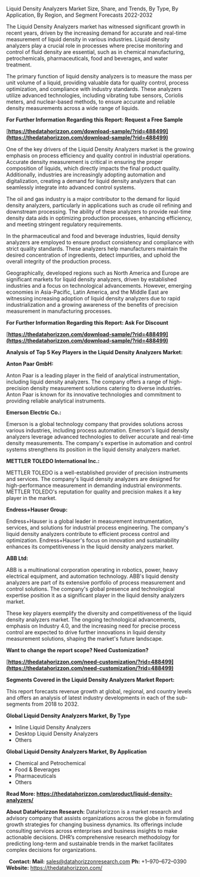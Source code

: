 ﻿Liquid Density Analyzers Market Size, Share, and Trends, By Type, By Application, By Region, and Segment Forecasts 2022-2032

The Liquid Density Analyzers market has witnessed significant growth in recent years, driven by the increasing demand for accurate and real-time measurement of liquid density in various industries. Liquid density analyzers play a crucial role in processes where precise monitoring and control of fluid density are essential, such as in chemical manufacturing, petrochemicals, pharmaceuticals, food and beverages, and water treatment.

The primary function of liquid density analyzers is to measure the mass per unit volume of a liquid, providing valuable data for quality control, process optimization, and compliance with industry standards. These analyzers utilize advanced technologies, including vibrating tube sensors, Coriolis meters, and nuclear-based methods, to ensure accurate and reliable density measurements across a wide range of liquids.

**For Further Information Regarding this Report: Request a Free Sample**

[**https://thedatahorizzon.com/download-sample/?rid=488499](https://thedatahorizzon.com/download-sample/?rid=488499)** 

One of the key drivers of the Liquid Density Analyzers market is the growing emphasis on process efficiency and quality control in industrial operations. Accurate density measurement is critical in ensuring the proper composition of liquids, which directly impacts the final product quality. Additionally, industries are increasingly adopting automation and digitalization, creating a demand for liquid density analyzers that can seamlessly integrate into advanced control systems.

The oil and gas industry is a major contributor to the demand for liquid density analyzers, particularly in applications such as crude oil refining and downstream processing. The ability of these analyzers to provide real-time density data aids in optimizing production processes, enhancing efficiency, and meeting stringent regulatory requirements.

In the pharmaceutical and food and beverage industries, liquid density analyzers are employed to ensure product consistency and compliance with strict quality standards. These analyzers help manufacturers maintain the desired concentration of ingredients, detect impurities, and uphold the overall integrity of the production process.

Geographically, developed regions such as North America and Europe are significant markets for liquid density analyzers, driven by established industries and a focus on technological advancements. However, emerging economies in Asia-Pacific, Latin America, and the Middle East are witnessing increasing adoption of liquid density analyzers due to rapid industrialization and a growing awareness of the benefits of precision measurement in manufacturing processes.

**For Further Information Regarding this Report: Ask For Discount**

[**https://thedatahorizzon.com/download-sample/?rid=488499](https://thedatahorizzon.com/download-sample/?rid=488499)** 

**Analysis of Top 5 Key Players in the Liquid Density Analyzers Market:**

**Anton Paar GmbH:**

Anton Paar is a leading player in the field of analytical instrumentation, including liquid density analyzers. The company offers a range of high-precision density measurement solutions catering to diverse industries. Anton Paar is known for its innovative technologies and commitment to providing reliable analytical instruments.

**Emerson Electric Co.:**

Emerson is a global technology company that provides solutions across various industries, including process automation. Emerson's liquid density analyzers leverage advanced technologies to deliver accurate and real-time density measurements. The company's expertise in automation and control systems strengthens its position in the liquid density analyzers market.

**METTLER TOLEDO International Inc.:**

METTLER TOLEDO is a well-established provider of precision instruments and services. The company's liquid density analyzers are designed for high-performance measurement in demanding industrial environments. METTLER TOLEDO's reputation for quality and precision makes it a key player in the market.

**Endress+Hauser Group:**

Endress+Hauser is a global leader in measurement instrumentation, services, and solutions for industrial process engineering. The company's liquid density analyzers contribute to efficient process control and optimization. Endress+Hauser's focus on innovation and sustainability enhances its competitiveness in the liquid density analyzers market.

**ABB Ltd:**

ABB is a multinational corporation operating in robotics, power, heavy electrical equipment, and automation technology. ABB's liquid density analyzers are part of its extensive portfolio of process measurement and control solutions. The company's global presence and technological expertise position it as a significant player in the liquid density analyzers market.

These key players exemplify the diversity and competitiveness of the liquid density analyzers market. The ongoing technological advancements, emphasis on Industry 4.0, and the increasing need for precise process control are expected to drive further innovations in liquid density measurement solutions, shaping the market's future landscape.

**Want to change the report scope? Need Customization?**

[**https://thedatahorizzon.com/need-customization/?rid=488499](https://thedatahorizzon.com/need-customization/?rid=488499)** 

**Segments Covered in the Liquid Density Analyzers Market Report:**

This report forecasts revenue growth at global, regional, and country levels and offers an analysis of latest industry developments in each of the sub-segments from 2018 to 2032.

**Global Liquid Density Analyzers Market, By Type**

- Inline Liquid Density Analyzers
- Desktop Liquid Density Analyzers
- Others

**Global Liquid Density Analyzers Market, By Application**

- Chemical and Petrochemical
- Food & Beverages
- Pharmaceuticals
- Others

**Read More: <https://thedatahorizzon.com/product/liquid-density-analyzers/>** 

**About DataHorizzon Research:**DataHorizzon is a market research and advisory company that assists organizations across the globe in formulating growth strategies for changing business dynamics. Its offerings include consulting services across enterprises and business insights to make actionable decisions. DHR’s comprehensive research methodology for predicting long-term and sustainable trends in the market facilitates complex decisions for organizations.

``**Contact:Mail:** <sales@datahorizzonresearch.com> **Ph:** +1–970–672–0390**Website:** <https://thedatahorizzon.com/> 

